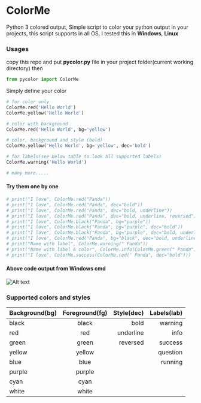 # ColorMe
Python 3 colored output, Simple script to color your python output in your projects, this script supports in all OS, I tested this in **Windows**, **Linux**

### Usages
copy this repo and put **pycolor.py** file in your project folder(current working directory) then 
```python
from pycolor import ColorMe
```

Simply define your color
```python
# for color only
ColorMe.red('Hello World')
ColorMe.yellow('Hello World')

# color with background
ColorMe.red('Hello World', bg='yellow')

# color, background and style (bold)
ColorMe.yellow('Hello World', bg='yellow', dec='bold')

# for labels(see below table to look all supported labels)
ColorMe.warning('Hello World')

# many more.....
```

#### Try them one by one
```python
# print("I love", ColorMe.red("Panda"))
# print("I love", ColorMe.red("Panda", dec="bold"))
# print("I love", ColorMe.red("Panda", dec="bold, underline"))
# print("I love", ColorMe.red("Panda", dec="bold, underline, reversed"))
# print("I love", ColorMe.black("Panda", bg="purple"))
# print("I love", ColorMe.black("Panda", bg="purple", dec="bold"))
# print("I love", ColorMe.black("Panda", bg="purple", dec="bold, underline"))
# print("I love", ColorMe.red("Panda", bg="black", dec="bold, underline, reversed"))
# print("Name with label", ColorMe.warning(" Panda"))
# print("Name with label & color", ColorMe.info(ColorMe.green(" Panda")))
# print("I love", ColorMe.success(ColorMe.red(" Panda", dec="bold")))
```

#### Above code output from Windows cmd
![Alt text](https://i.imgur.com/K1CVWdS.png "python colored output")


### Supported colors and styles

| Background(bg)| Foreground(fg)| Style(dec) | Labels(lab) | 
| ------------- |:-------------:| ----------:| -----------:|
| black         | black         | bold       | warning
| red           | red           | underline  | info
| green         | green         | reversed   | success
| yellow        | yellow        |            | question
| blue          | blue          |            | running
| purple        | purple        |            | 
| cyan          | cyan          |            |
| white         | white         |            |


